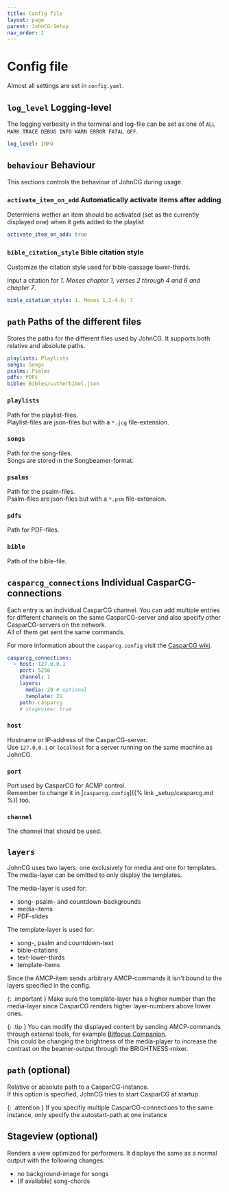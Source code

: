 ```yaml
---
title: Config file
layout: page
parent: JohnCG-Setup
nav_order: 1
---
```

# Config file

Almost all settings are set in `config.yaml`.

## `log_level` Logging-level
The logging verbosity in the terminal and log-file can be set as one of `ALL MARK TRACE DEBUG INFO WARN ERROR FATAL OFF`.

```yaml
log_level: INFO
```

## `behaviour` Behaviour
This sections controls the behaviour of JohnCG during usage.

### `activate_item_on_add` Automatically activate items after adding
Determiens wether an item should be activated (set as the currently displayed one) when it gets added to the playlist

```yaml
activate_item_on_add: true
```

### `bible_citation_style` Bible citation style
Customize the citation style used for bible-passage lower-thirds.

Input a citation for *1. Moses chapter 1, verses 2 through 4 and 6 and chapter 7*.

```yaml
bible_citation_style: 1. Moses 1,2-4.6; 7
```

## `path` Paths of the different files
Stores the paths for the different files used by JohnCG.
It supports both relative and absolute paths.

```yaml
playlists: Playlists
songs: Songs
psalms: Psalms
pdfs: PDFs
bible: Bibles/Lutherbibel.json
```

### `playlists`
Path for the playlist-files.  
Playlist-files are json-files but with a `*.jcg` file-extension.

### `songs`
Path for the song-files.  
Songs are stored in the Songbeamer-format.

### `psalms`
Path for the psalm-files.  
Psalm-files are json-files but with a `*.psm` file-extension.

### `pdfs`
Path for PDF-files.

### `bible`
Path of the bible-file.

## `casparcg_connections` Individual CasparCG-connections
Each entry is an individual CasparCG channel.
You can add multiple entries for different channels on the same CasparCG-server and also specify other CasparCG-servers on the network.  
All of them get sent the same commands.

For more information about the `casparcg.config` visit the [CasparCG wiki](https://github.com/CasparCG/help/wiki).

```yaml
casparcg_connections:
  - host: 127.0.0.1
    port: 5250
    channel: 1
    layers:
      media: 20 # optional
      template: 21
    path: casparcg
    # stageview: true
```

### `host`
Hostname or IP-address of the CasparCG-server.  
Use `127.0.0.1` or `localhost` for a server running on the same machine as JohnCG.

### `port`
Port used by CasparCG for ACMP control.  
Remember to change it in [`casparcg.config`]({% link _setup/casparcg.md %}) too.

### `channel`
The channel that should be used.

## `layers`
JohnCG uses two layers: one exclusively for media and one for templates.  
The media-layer can be omitted to only display the templates.

The media-layer is used for:
- song- psalm- and countdown-backgrounds
- media-items
- PDF-slides

The template-layer is used for:
- song-, psalm and countdown-text
- bible-citations
- text-lower-thirds
- template-items

Since the AMCP-item sends arbitrary AMCP-commands it isn't bound to the layers specified in the config.

{: .important }
Make sure the template-layer has a higher number than the media-layer since CasparCG renders higher layer-numbers above lower ones.

{: .tip }
You can modify the displayed content by sending AMCP-commands through external tools, for example [Bitfocus Companion](https://bitfocus.io/companion).  
This could be changing the brightness of the media-player to increase the contrast on the beamer-output through the BRIGHTNESS-mixer.

## `path` (optional)
Relative or absolute path to a CasparCG-instance.  
If this option is specified, JohnCG tries to start CasparCG at startup.

{: .attention }
If you specifiy multiple CasparCG-connections to the same instance, only specify the autostart-path at one instance

## Stageview (optional)
Renders a view optimized for performers.
It displays the same as a normal output with the following changes:
- no background-image for songs
- (if available) song-chords
